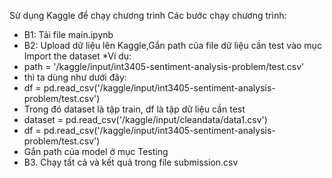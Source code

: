 Sử dụng Kaggle để chạy chương trình
Các bước chạy chương trình:
* B1: Tải file main.ipynb 
* B2: Upload dữ liệu lên Kaggle,Gắn path của file dữ liệu cần test vào mục Import the dataset
*Ví dụ:
* path = '/kaggle/input/int3405-sentiment-analysis-problem/test.csv'
* thì ta dùng như dưới đây:
* df = pd.read_csv('/kaggle/input/int3405-sentiment-analysis-problem/test.csv')
* Trong đó dataset là tập train, df là tập dữ liệu cần test
* dataset = pd.read_csv('/kaggle/input/cleandata/data1.csv')
* df = pd.read_csv('/kaggle/input/int3405-sentiment-analysis-problem/test.csv')
* Gắn path của model ở mục Testing
* B3. Chạy tất cả và kết quả trong file submission.csv
